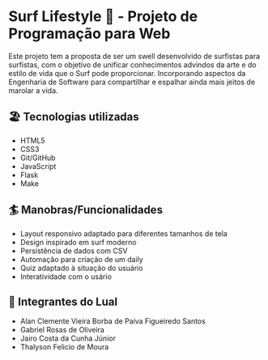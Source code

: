 # Surf Lifestyle 🌊 - Projeto de Programação para Web

 Este projeto tem a proposta de ser um swell desenvolvido de surfistas para surfistas, com o objetivo de unificar conhecimentos advindos da arte e do estilo de vida que o Surf pode proporcionar. Incorporando aspectos da Engenharia de Software para compartilhar e espalhar ainda mais jeitos de marolar a vida. 

<!-- ## 🔗 Acesse o projeto -->

<!-- [➡️ Clique aqui para visualizar a página]() -->

## 🏖️ Tecnologias utilizadas

- HTML5
- CSS3
- Git/GitHub
- JavaScript
- Flask
- Make

## 🏄 Manobras/Funcionalidades

- Layout responsivo adaptado para diferentes tamanhos de tela
- Design inspirado em surf moderno
- Persistência de dados com CSV
- Automação para criação de um daily
- Quiz adaptado à situação do usuário
- Interatividade com o usário

## 🌙 Integrantes do Lual 

* Alan Clemente Vieira Borba de Paiva Figueiredo Santos
* Gabriel Rosas de Oliveira
* Jairo Costa da Cunha Júnior
* Thalyson Felicio de Moura
